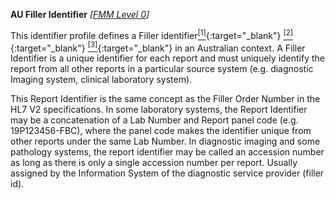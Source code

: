 **AU Filler Identifier**  *[[FMM Level 0](guidance.html)]*

This identifier profile defines a Filler identifier[<sup>[1]</sup>](https://confluence.hl7australia.com/display/OOADRM20181/5+Observation+Ordering#id-5ObservationOrdering-5.4.1.3ORC-3Fillerordernumber(EI)00217){:target="_blank"} [<sup>[2]</sup>](http://ns.electronichealth.net.au/id/hpio-scoped/accessionnumber/1.0/index.html){:target="_blank"} [<sup>[3]</sup>](http://ns.electronichealth.net.au/id/hpio-scoped/report/1.0/index.html){:target="_blank"}  in an Australian context.
A Filler Identifier is a unique identifier for each report and must uniquely identify the report from all other reports in a particular source system (e.g. diagnostic Imaging system, clinical laboratory system).

This Report Identifier is the same concept as the Filler Order Number in the HL7 V2 specifications. In some laboratory systems, the Report Identifier may be a concatenation of a Lab Number and Report panel code (e.g. 19P123456-FBC), where the panel code makes the identifier unique from other reports under the same Lab Number. In diagnostic imaging and some pathology systems, the report identifier may be called an accession number as long as there is only a single accession number per report. Usually assigned by the Information System of the diagnostic service provider (filler id).